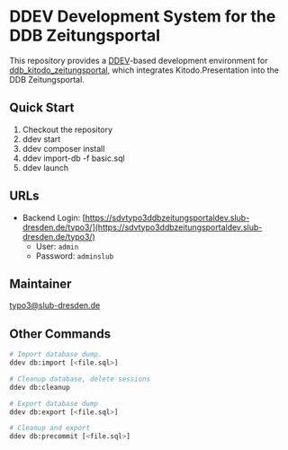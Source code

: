 # DDEV Development System for the DDB Zeitungsportal

This repository provides a [DDEV](https://ddev.readthedocs.io/)-based development environment for [ddb_kitodo_zeitungsportal](https://github.com/slub/ddb_kitodo_zeitungsportal), which integrates Kitodo.Presentation into the DDB Zeitungsportal.

## Quick Start

1. Checkout the repository
1. ddev start
1. ddev composer install
1. ddev import-db -f basic.sql
1. ddev launch

## URLs

- Backend Login: [https://sdvtypo3ddbzeitungsportaldev.slub-dresden.de/typo3/](https://sdvtypo3ddbzeitungsportaldev.slub-dresden.de/typo3/)
  - User: `admin`
  - Password: `adminslub`

## Maintainer

typo3@slub-dresden.de

## Other Commands

```bash
# Import database dump.
ddev db:import [<file.sql>]

# Cleanup database, delete sessions
ddev db:cleanup

# Export database dump
ddev db:export [<file.sql>]

# Cleanup and export
ddev db:precommit [<file.sql>]
```
